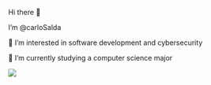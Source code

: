 <p>Hi there 👋 </p>
 I’m @carloSalda </p>
👀 I’m interested in software development and cybersecurity </p>
🌱 I’m currently studying a computer science major </p>
</p>
<img src = "https://pbs.twimg.com/profile_images/1321173270574583808/KxSL102m_400x400.jpg">
